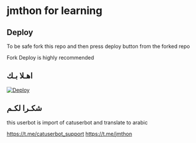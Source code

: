 # jmthon for learning
## Deploy

To be safe fork this repo and then press deploy button from the forked repo 

Fork Deploy is highly recommended

## اهـلا بـك
[![Deploy](https://www.herokucdn.com/deploy/button.svg)](https://heroku.com/deploy?template=https://github.com/draltaydrqm/pack)

## شكـرا لكـم 


this userbot is import of catuserbot and translate to arabic

https://t.me/catuserbot_support
https://t.me/jmthon

